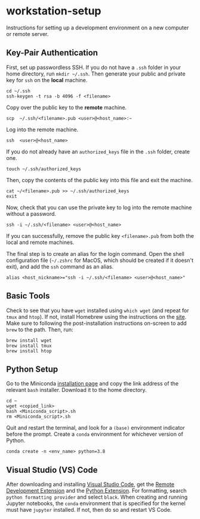 # workstation-setup

Instructions for setting up a development environment on a new computer or remote server.

## Key-Pair Authentication

First, set up passwordless SSH. If you do not have a `.ssh` folder in your home directory, run `mkdir ~/.ssh`. Then generate your public and private key for `ssh` on the **local** machine.
```
cd ~/.ssh
ssh-keygen -t rsa -b 4096 -f <filename>
```
Copy over the public key to the **remote** machine.
```
scp  ~/.ssh/<filename>.pub <user>@<host_name>:~
```
Log into the remote machine.
```
ssh  <user>@<host_name>
```
If you do not already have an `authorized_keys` file in the `.ssh` folder, create one.
```
touch ~/.ssh/authorized_keys
```
Then, copy the contents of the public key into this file and exit the machine.
```
cat ~/<filename>.pub >> ~/.ssh/authorized_keys
exit
```
Now, check that you can use the private key to log into the remote machine without a password.
```
ssh -i ~/.ssh/<filename> <user>@<host_name>
```
If you can successfully, remove the public key `<filename>.pub` from both the local and remote machines.

The final step is to create an alias for the login command. Open the shell configuration file (`~/.zshrc` for MacOS, which should be created if it doesn't exit), and add the `ssh` command as an alias.
```
alias <host_nickname>="ssh -i ~/.ssh/<filename> <user>@<host_name>"
```

## Basic Tools

Check to see that you have `wget` installed using `which wget` (and repeat for `tmux` and `htop`). If not, install Homebrew using the instructions on the [site](https://brew.sh/). Make sure to following the post-installation instructions on-screen to add `brew` to the path. Then, run:
```
brew install wget
brew install tmux
brew install htop
```

## Python Setup

Go to the Miniconda [installation page](https://docs.conda.io/en/latest/miniconda.html) and copy the link address of the relevant `bash` installer. Download it to the home directory.
```
cd ~
wget <copied_link>
bash <Miniconda_script>.sh
rm <Miniconda_script>.sh
```
Quit and restart the terminal, and look for a `(base)` environment indicator before the prompt. Create a `conda` environment for whichever version of Python.
```
conda create -n <env_name> python=3.8
```

## Visual Studio (VS) Code

After downloading and installing [Visual Studio Code](https://code.visualstudio.com/download), get the [Remote Development Extension](https://marketplace.visualstudio.com/items?itemName=ms-vscode-remote.vscode-remote-extensionpack) and the [Python Extension](https://marketplace.visualstudio.com/items?itemName=ms-python.python). For formatting, search `python formatting provider` and select `black`. When creating and running Jupyter notebooks, the `conda` environment that is specified for the kernel must have `jupyter` installed. If not, then do so and restart VS Code.
